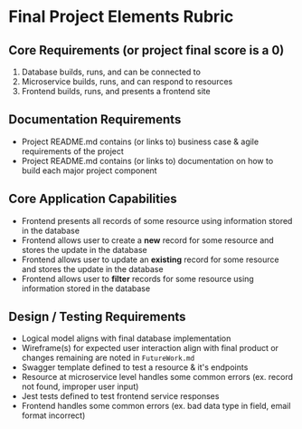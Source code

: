 # Final Project Elements Rubric

## Core Requirements (or project final score is a 0)

1. Database builds, runs, and can be connected to
2. Microservice builds, runs, and can respond to resources
3. Frontend builds, runs, and presents a frontend site

## Documentation Requirements

- Project README.md contains (or links to) business case & agile requirements of the project
- Project README.md contains (or links to) documentation on how to build each major project component

## Core Application Capabilities

- Frontend presents all records of some resource using information stored in the database
- Frontend allows user to create a **new** record for some resource and stores the update in the database
- Frontend allows user to update an **existing** record for some resource and stores the update in the database
- Frontend allows user to **filter** records for some resource using information stored in the database

## Design / Testing Requirements

- Logical model aligns with final database implementation
- Wireframe(s) for expected user interaction align with final product or changes remaining are noted in `FutureWork.md`
- Swagger template defined to test a resource & it's endpoints
- Resource at microservice level handles some common errors (ex. record not found, improper user input)
- Jest tests defined to test frontend service responses
- Frontend handles some common errors (ex. bad data type in field, email format incorrect)
